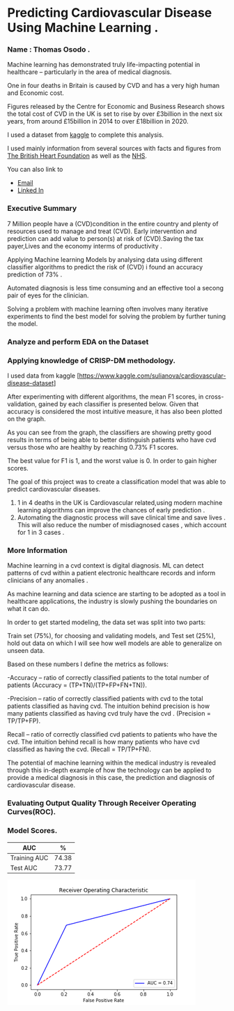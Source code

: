 # Predicting Cardiovascular Disease Using Machine Learning .

### Name :  Thomas Osodo .

Machine learning has demonstrated truly life-impacting potential in healthcare – particularly in the area of medical diagnosis. 

One in four deaths in Britain is caused by CVD and has a very high human and Economic cost.

Figures released by the Centre for Economic and Business Research shows the total cost of CVD in the UK is set to rise by over £3billion in the next six years, from around £15billion in 2014 to over £18billion in 2020.

I used a dataset from [kaggle](https://www.kaggle.com/sulianova/cardiovascular-disease-dataset) to complete this analysis.

I used  mainly information from several sources with facts and figures from [The British Heart Foundation](https://www.bhf.org.uk/what-we-do/our-research/heart-statistics/heart-statistics-publications/cardiovascular-disease-statistics-2019) as well as the [NHS](https://www.england.nhs.uk/ourwork/clinical-policy/cvd/).

You can also link to 
* [Email](mailto:osodot@icloud.com)
* [Linked In](https://www.linkedin.com/in/thomas-osodo-6961041a/)




 ### Executive Summary

7 Million people have a (CVD)condition in the entire country and plenty of resources used to manage and treat (CVD). Early intervention and prediction can add value to person(s) at risk of (CVD).Saving the tax payer,Lives and the economy interms of productivity . 

Applying Machine learning Models by analysing data using different classifier algorithms to predict the risk of (CVD) i found an accuracy prediction of 73% .

Automated diagnosis is less time consuming and an effective tool a secong pair of eyes for the clinician.

Solving a problem with machine learning often involves many iterative experiments to find the best model for solving the problem by further tuning the model.

### Analyze and perform EDA on the Dataset
### Applying knowledge of CRISP-DM methodology.


I used data from kaggle [https://www.kaggle.com/sulianova/cardiovascular-disease-dataset] 


After experimenting with different algorithms, the mean F1 scores, in cross-validation, gained by each classifier is presented below. Given that accuracy is considered the most intuitive measure, it has also been plotted on the graph.

As you can see from the graph, the classifiers are showing pretty good results in terms of being able to better distinguish patients who have cvd versus those who are healthy by reaching 0.73% F1 scores.

The best value for F1 is 1, and the worst value is 0. In order to gain higher scores.

The goal of this project was to create a classification model that was able to predict cardiovascular diseases.

 1. 1 in 4 deaths in the UK is Cardiovascular related,using modern machine learning algorithms can improve the chances of early prediction .
 2. Automating the diagnostic process will save clinical time and save lives . This will also reduce the number of misdiagnosed cases , which account for 1 in 3 cases .
 
 


### More Information

Machine learning in a cvd context is digital diagnosis. ML can detect patterns of cvd within a patient electronic healthcare records and inform clinicians of any anomalies .

As machine learning and data science are starting to be adopted as a tool in healthcare applications, the industry is slowly pushing the boundaries on what it can do.

In order to get started modeling, the data set was split into two parts:

Train set (75%), for choosing and validating models, and
Test set (25%), hold out data on which I will see how well models are able to generalize on unseen data.

Based on these numbers I define the metrics as follows:

-Accuracy – ratio of correctly classified patients to the total number of patients (Accuracy = (TP+TN)/(TP+FP+FN+TN)).

-Precision – ratio of correctly classified patients with cvd to the total patients classified as having cvd. The intuition behind precision is how many patients classified as having cvd truly have the cvd . (Precision = TP/TP+FP).

Recall – ratio of correctly classified cvd patients to patients who have the cvd. The intuition  behind recall is how many patients who have cvd classified as having the cvd. (Recall = TP/TP+FN).

The potential of machine learning within the medical industry is revealed through this in-depth example of how the technology can be applied to provide a medical diagnosis in this case, the prediction and diagnosis of cardiovascular disease. 

### Evaluating Output Quality Through Receiver Operating Curves(ROC).



### Model Scores.

|AUC |%|
|----|-|
|Training AUC| 74.38|
|Test AUC|73.77|

![ROC Curve](notebooks/roc.png)








